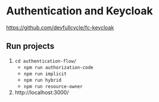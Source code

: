 # Authentication and Keycloak

https://github.com/devfullcycle/fc-keycloak

## Run projects

1. `cd authentication-flow/`
    - `npm run authorization-code` 
    - `npm run implicit`
    - `npm run hybrid`
    - `npm run resource-owner`
2. http://localhost:3000/